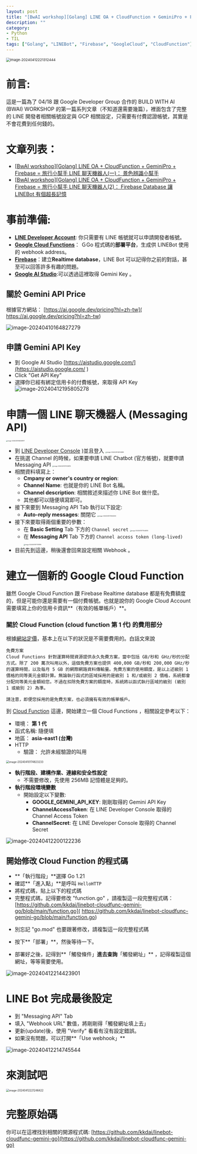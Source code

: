 ```yaml
---
layout: post
title: "[BwAI workshop][Golang] LINE OA + CloudFunction + GeminiPro + Firebase = 旅行小幫手 LINE 聊天機器人(一)： 景色辨識小幫手"
description: ""
category: 
- Python 
- TIL
tags: ["Golang", "LINEBot", "Firebase", "GoogleCloud", "CloudFunction"]
---
```


<img src="../images/2022/image-20240412221312444.png" alt="image-20240412221312444" style="zoom:67%;" />

# 前言:

這是一篇為了 04/18 跟 Google Developer Group 合作的 BUILD WITH AI (BWAI) WORKSHOP 的第一篇系列文章（不知道還需要幾篇），裡面包含了完整的 LINE 開發者相關帳號設定與 GCP 相關設定，只需要有付費認證帳號，其實是不會花費到任何錢的。

# 文章列表：

-  [[BwAI workshop][Golang] LINE OA + CloudFunction + GeminiPro + Firebase = 旅行小幫手 LINE 聊天機器人(一)： 景色辨識小幫手](https://www.evanlin.com/linebot-cloudfunc-firebase-gemini-workshop/)
-  [[BwAI workshop][Golang] LINE OA + CloudFunction + GeminiPro + Firebase = 旅行小幫手 LINE 聊天機器人(2)： Firebase Database 讓 LINEBot 有個超長記憶]()



# 事前準備:

- **[LINE Developer Account](https://developers.line.biz/en/)**: 你只需要有 LINE 帳號就可以申請開發者帳號。
- [**Google Cloud Functions**](https://cloud.google.com/functions?hl=zh_cn)： ＧGo 程式碼的**部署平台**，生成供 LINEBot 使用的 webhook address。
- [**Firebase**](https://firebase.google.com/)：建立**Realtime database**，LINE Bot 可以記得你之前的對話，甚至可以回答許多有趣的問題。
- **[Google AI Studio](https://aistudio.google.com/)**:可以透過這裡取得 Gemini Key 。

## 關於 Gemini API Price

根據官方網站： [https://ai.google.dev/pricing?hl=zh-tw]( https://ai.google.dev/pricing?hl=zh-tw)

![image-20240410164827279](../images/2022/image-20240410164827279.png)

## 申請 Gemini API Key

- 到 Google AI Studio [https://aistudio.google.com/](https://aistudio.google.com/ ) 
- Click "Get API Key"
- 選擇你已經有綁定信用卡的付費帳號，來取得 API Key![image-20240412195805278](../images/2022/image-20240412195805278.png)



# 申請一個 LINE 聊天機器人 (Messaging API)

<img src="../images/2022/image-20240410165008871.png" alt="image-20240410165008871" style="zoom:25%;" />

- 到 [LINE Developer Console](https://developers.line.biz/en/services/messaging-api/) )並且登入
  <img src="../images/2022/image-20240410165104899.png" alt="image-20240410165104899" style="zoom:25%;" />
- 在挑選 Channel 的時候，如果要申請 LINE Chatbot (官方帳號)，就要申請 Messaging API
  <img src="../images/2022/image-20240410170120876.png" alt="image-20240410170120876" style="zoom:25%;" />
- 相關資料填寫上：
  - **Cmpany or owner's country or region**: 
  - **Channel Name**: 也就是你的 LINE Bot 名稱。
  - **Channel description**: 相關敘述來描述你 LINE Bot 做什麼。
  - 其他都可以隨便填寫即可。
- 接下來要到 Messaging API Tab 執行以下設定:
  - **Auto-reply messages**: 關閉它
    <img src="../images/2022/image-20240410170924360.png" alt="image-20240410170924360" style="zoom:25%;" />
- 接下來要取得兩個重要的參數：
  - 在 **Basic Setting** Tab 下方的 `Channel secret`
    <img src="../images/2022/image-20240410171544805.png" alt="image-20240410171544805" style="zoom:25%;" />
  - 在 **Messaging API** Tab 下方的 `Channel access token (long-lived) `
    <img src="../images/2022/image-20240410171731815.png" alt="image-20240410171731815" style="zoom:25%;" />
- 目前先到這邊，稍後還會回來設定相關 Webhook 。

# 建立一個新的 Google Cloud Function 

雖然 Google Cloud Function 跟 Firebase Realtime database 都是有免費額度的，但是可能你還是需要有一個付費帳號。也就是說你的 Google Cloud Account 需要填寫上你的信用卡資訊**（有效的帳單帳戶）**。

### 關於 Cloud Function (cloud function 第 1 代) 的費用部分

根據[網站定價](https://cloud.google.com/functions/pricing?hl=zh-tw)，基本上在以下的狀況是不需要費用的。白話文來說

```
免費方案
Cloud Functions 針對運算時間資源提供永久免費方案，當中包括 GB/秒和 GHz/秒的分配方式。除了 200 萬次叫用以外，這個免費方案也提供 400,000 GB/秒和 200,000 GHz/秒的運算時間，以及每月 5 GB 的網際網路資料傳輸量。免費方案的使用額度，是以上述級別 1 價格的同等美元金額計算。無論執行函式的區域採用的是級別 1 和/或級別 2 價格，系統都會分配同等美元金額給您。不過在扣除免費方案的額度時，系統將以函式執行區域的級別 (級別 1 或級別 2) 為準。

請注意，即便您採用的是免費方案，也必須擁有有效的帳單帳戶。
```

到 [Cloud Function](https://console.cloud.google.com/functions) 這邊，開始建立一個 Cloud Functions ，相關設定參考以下：

- 環境： **第 1 代**
- 函式名稱: 隨便填 
- 地區： **asia-east1 (台灣)**
- HTTP
  - 驗證： 允許未經驗證的叫用

<img src="../images/2022/image-20240410174823233.png" alt="image-20240410174823233" style="zoom:50%;" />

- **執行階段、建構作業、連線和安全性設定**
  - 不需要修改，先使用 256MB 記憶體是足夠的。
- **執行階段環境變數**
  - 開始設定以下變數:
    - **GOOGLE_GEMINI_API_KEY**: 剛剛取得的 Gemini API Key
    - **ChannelAccessToken**: 在 LINE Developer Console 取得的 Channel Access Token
    - **ChannelSecret**: 在 LINE Developer Console 取得的 Channel Secret

![image-20240412200122236](../images/2022/image-20240412200122236.png)

## 開始修改 Cloud Function 的程式碼

- **「執行階段」**選擇 Go 1.21
- 確認**「進入點」**是呼叫 `HelloHTTP`
- 將程式碼，貼上以下的程式碼
- 完整程式碼，記得要修改 "function.go" ，請複製這一段完整程式碼： [https://github.com/kkdai/linebot-cloudfunc-gemini-go/blob/main/function.go]( https://github.com/kkdai/linebot-cloudfunc-gemini-go/blob/main/function.go)

<script src="https://gist.github.com/kkdai/7206ed95d66a762c4c8109e428a38c80.js"></script>

- 別忘記 "go.mod" 也要跟著修改，請複製這一段完整程式碼

- 按下**「部署」**，然後等待一下。
- 部署好之後，記得到**「觸發條件」**進去查詢**「觸發網址」** ，記得複製這個網址，等等需要使用。

<img src="../images/2022/image-20240412214423901.png" alt="image-20240412214423901" />

# LINE Bot 完成最後設定

- 到 "Messaging API" Tab 
- 填入 "Webhook URL" 數值，將剛剛得「觸發網址填上去」
- 更新(update)後，使用 "Verify" 看看有沒有設定錯誤。
- 如果沒有問題，可以打開**「Use webhook」**

![image-20240412214745544](../images/2022/image-20240412214745544.png)



# 來測試吧

<img src="../images/2022/image-20240412221246422.png" alt="image-20240412221246422" style="zoom:50%;" />



#  完整原始碼

你可以在這裡找到相關的開源程式碼: [https://github.com/kkdai/linebot-cloudfunc-gemini-go](https://github.com/kkdai/linebot-cloudfunc-gemini-go)





